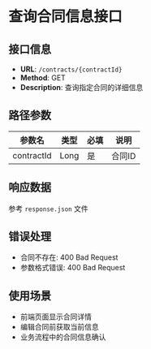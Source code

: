 # 查询合同信息接口

## 接口信息
- **URL**: `/contracts/{contractId}`
- **Method**: GET
- **Description**: 查询指定合同的详细信息

## 路径参数
| 参数名 | 类型 | 必填 | 说明 |
|--------|------|------|------|
| contractId | Long | 是 | 合同ID |

## 响应数据
参考 `response.json` 文件

## 错误处理
- 合同不存在: 400 Bad Request
- 参数格式错误: 400 Bad Request

## 使用场景
- 前端页面显示合同详情
- 编辑合同前获取当前信息
- 业务流程中的合同信息确认
